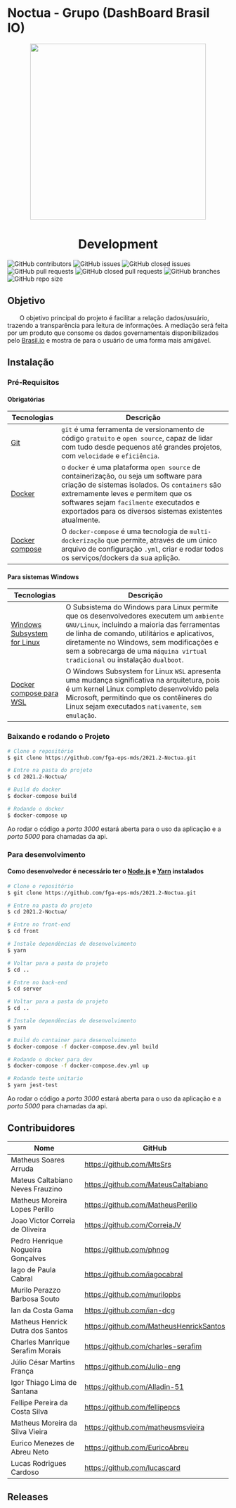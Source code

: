 # Noctua - Grupo (DashBoard Brasil IO)
<p align="center">
  <img width="400" src="https://cdn.discordapp.com/attachments/744698026462937211/949754815217532938/unknown.png">
</p>

<h1 align="center">Development</h1>

![GitHub contributors](https://img.shields.io/github/contributors/fga-eps-mds/Tema03-timeb?color=black)
![GitHub issues](https://img.shields.io/github/issues/fga-eps-mds/Tema03-timeb?color=violet)
![GitHub closed issues](https://img.shields.io/github/issues-closed/fga-eps-mds/Tema03-timeb?color=brightgreen)
![GitHub pull requests](https://img.shields.io/github/issues-pr/fga-eps-mds/Tema03-timeb?color=violet)
![GitHub closed pull requests](https://img.shields.io/github/issues-pr-closed/fga-eps-mds/Tema03-timeb?color=brightgreen)
![GitHub branches](https://badgen.net/github/branches/fga-eps-mds/Tema03-timeb/)
![GitHub repo size](https://img.shields.io/github/repo-size/fga-eps-mds/Tema03-timeb?color=purple)

## Objetivo 
&emsp;&emsp;O objetivo principal do projeto é facilitar a relação dados/usuário, trazendo a transparência para leitura de informações. A mediação será feita por um produto que consome os dados governamentais disponibilizados pelo [Brasil.io](https://brasil.io/home/) e mostra de para o usuário de uma forma mais amigável.  

## Instalação

<!-- Pré-Requisitos -->
### Pré-Requisitos
#### Obrigatórias
|Tecnologias|Descrição|
|-|-|
|[Git](https://git-scm.com/)|`git` é uma ferramenta de versionamento de código `gratuito` e `open source`, capaz de lidar com tudo desde pequenos até grandes projetos, com `velocidade` e `eficiência`.|
|[Docker](https://www.docker.com/get-docker)|o `docker` é uma plataforma `open source` de containerização, ou seja um software para criação de sistemas isolados. Os `containers` são extremamente leves e permitem que os softwares sejam `facilmente` executados e exportados para os diversos sistemas existentes atualmente.|
|[Docker compose](https://docs.docker.com/compose/install/#install-compose)|O `docker-compose` é uma tecnologia de `multi-dockerização` que permite, através de um único arquivo de configuração `.yml`, criar e rodar todos os serviços/dockers da sua aplição.|

#### Para sistemas Windows
|Tecnologias|Descrição|
|-|-|
|[Windows Subsystem for Linux](https://docs.microsoft.com/pt-br/windows/wsl/install-win10)|O Subsistema do Windows para Linux permite que os desenvolvedores executem um `ambiente GNU/Linux`, incluindo a maioria das ferramentas de linha de comando, utilitários e aplicativos, diretamente no Windows, sem modificações e sem a sobrecarga de uma `máquina virtual tradicional` ou instalação `dualboot`.|
|[Docker compose para WSL](https://docs.docker.com/docker-for-windows/wsl/)|O Windows Subsystem for Linux `WSL` apresenta uma mudança significativa na arquitetura, pois é um kernel Linux completo desenvolvido pela Microsoft, permitindo que os contêineres do Linux sejam executados `nativamente`, `sem emulação`. |


### Baixando e rodando o Projeto

```bash
# Clone o repositório
$ git clone https://github.com/fga-eps-mds/2021.2-Noctua.git

# Entre na pasta do projeto
$ cd 2021.2-Noctua/

# Build do docker
$ docker-compose build

# Rodando o docker
$ docker-compose up
```
Ao rodar o código a *porta 3000* estará aberta para o uso da aplicação e a *porta 5000* para chamadas da api.

### Para desenvolvimento 
#### Como desenvolvedor é necessário ter o [Node.js](https://nodejs.org/en/download/) e [Yarn](https://classic.yarnpkg.com/lang/en/docs/install/#debian-stable) instalados

```bash
# Clone o repositório
$ git clone https://github.com/fga-eps-mds/2021.2-Noctua.git

# Entre na pasta do projeto
$ cd 2021.2-Noctua/

# Entre no front-end 
$ cd front

# Instale dependências de desenvolvimento 
$ yarn

# Voltar para a pasta do projeto 
$ cd ..

# Entre no back-end 
$ cd server

# Voltar para a pasta do projeto 
$ cd ..

# Instale dependências de desenvolvimento 
$ yarn

# Build do container para desenvolvimento
$ docker-compose -f docker-compose.dev.yml build

# Rodando o docker para dev
$ docker-compose -f docker-compose.dev.yml up

# Rodando teste unitario
$ yarn jest-test 
```
Ao rodar o código a *porta 3000* estará aberta para o uso da aplicação e a *porta 5000* para chamadas da api.




## Contribuidores


|Nome                             |GitHub                             | 
| --------                        | --------                          |
|Matheus Soares Arruda            | https://github.com/MtsSrs         |
|Mateus Caltabiano Neves Frauzino |https://github.com/MateusCaltabiano|
|Matheus Moreira Lopes Perillo    |https://github.com/MatheusPerillo  |
|Joao Victor Correia de Oliveira  |https://github.com/CorreiaJV       |
|Pedro Henrique Nogueira Gonçalves|https://github.com/phnog           |
|Iago de Paula Cabral             |https://github.com/iagocabral      |
|Murilo Perazzo Barbosa Souto     |https://github.com/murilopbs       |
|Ian da Costa Gama                |https://github.com/ian-dcg         |
|Matheus Henrick Dutra dos Santos |https://github.com/MatheusHenrickSantos|
|Charles Manrique Serafim Morais  |https://github.com/charles-serafim |
|Júlio César Martins França       |https://github.com/Julio-eng       |
|Igor Thiago Lima de Santana      |https://github.com/Alladin-51      |
|Fellipe Pereira da Costa Silva   |https://github.com/fellipepcs      |
|Matheus Moreira da Silva Vieira  |https://github.com/matheusmsvieira |
|Eurico Menezes de Abreu Neto     |https://github.com/EuricoAbreu     |
|Lucas Rodrigues Cardoso          |https://github.com/lucascard       |

## Releases
